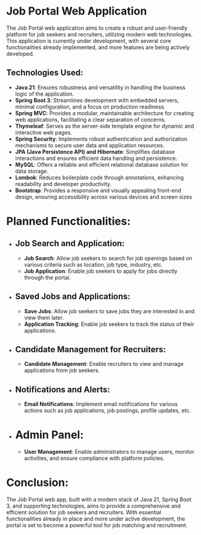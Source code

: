 # Job Portal Web Application
The Job Portal web application aims to create a robust and user-friendly platform for job seekers and recruiters, utilizing modern web technologies. This application is currently under development, with several core functionalities already implemented, and more features are being actively developed.

## Technologies Used:

- **Java 21**: Ensures robustness and versatility in handling the business logic of the application.
- **Spring Boot 3**: Streamlines development with embedded servers, minimal configuration, and a focus on production readiness.
- **Spring MVC**: Provides a modular, maintainable architecture for creating web applications, facilitating a clear separation of concerns.
- **Thymeleaf**: Serves as the server-side template engine for dynamic and interactive web pages.
- **Spring Security**: Implements robust authentication and authorization mechanisms to secure user data and application resources.
- **JPA (Java Persistence API) and Hibernate**: Simplifies database interactions and ensures efficient data handling and persistence.
- **MySQL**: Offers a reliable and efficient relational database solution for data storage.
- **Lombok**: Reduces boilerplate code through annotations, enhancing readability and developer productivity.
- **Bootstrap**: Provides a responsive and visually appealing front-end design, ensuring accessibility across various devices and screen sizes

# Planned Functionalities:

- ## Job Search and Application:
  - **Job Search**: Allow job seekers to search for job openings based on various criteria such as location, job type, industry, etc.
  - **Job Application**: Enable job seekers to apply for jobs directly through the portal.
- ## Saved Jobs and Applications:
  - **Save Jobs**: Allow job seekers to save jobs they are interested in and view them later.
  - **Application Tracking**: Enable job seekers to track the status of their applications.
- ## Candidate Management for Recruiters:
  - **Candidate Management**: Enable recruiters to view and manage applications from job seekers.
- ## Notifications and Alerts:
  - **Email Notifications**: Implement email notifications for various actions such as job applications, job postings, profile updates, etc.
- # Admin Panel:
  - **User Management**: Enable administrators to manage users, monitor activities, and ensure compliance with platform policies.

# Conclusion:
The Job Portal web app, built with a modern stack of Java 21, Spring Boot 3, and supporting technologies, aims to provide a comprehensive and efficient solution for job seekers and recruiters.
With essential functionalities already in place and more under active development, the portal is set to become a powerful tool for job matching and recruitment.
